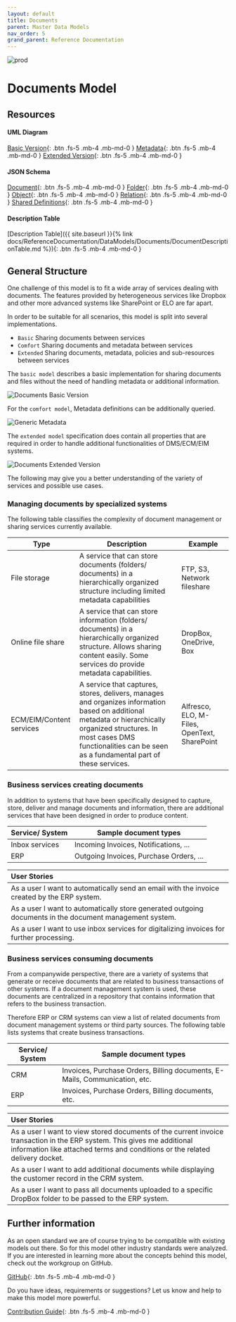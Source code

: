 ```yaml
---
layout: default
title: Documents
parent: Master Data Models
nav_order: 5
grand_parent: Reference Documentation
---
```


![prod](https://img.shields.io/badge/Status-Production-brightgreen.svg)

# **Documents Model**

## Resources

#### UML Diagram

[Basic Version](https://github.com/openintegrationhub/openintegrationhub.github.io/blob/master/assets/DataModels/Documents/DocumentModel.png){: .btn .fs-5 .mb-4 .mb-md-0 }
[Metadata](https://github.com/openintegrationhub/openintegrationhub.github.io/blob/master/assets/DataModels/Documents/OIHDataModelDocumentMetadataSpecification.svg){: .btn .fs-5 .mb-4 .mb-md-0 }
[Extended Version](https://github.com/openintegrationhub/openintegrationhub.github.io/blob/master/assets/DataModels/Documents/OIHDataModelDocuments.svg){: .btn .fs-5 .mb-4 .mb-md-0 }

#### JSON Schema

[Document](https://github.com/openintegrationhub/openintegrationhub.github.io/blob/master/assets/DataModels/Documents/extended/Document.json){: .btn .fs-5 .mb-4 .mb-md-0 }
[Folder](https://github.com/openintegrationhub/openintegrationhub.github.io/blob/master/assets/DataModels/Documents/extended/Folder.json){: .btn .fs-5 .mb-4 .mb-md-0 }
[Object](https://github.com/openintegrationhub/openintegrationhub.github.io/blob/master/assets/DataModels/Documents/extended/Object.json){: .btn .fs-5 .mb-4 .mb-md-0 }
[Relation](https://github.com/openintegrationhub/openintegrationhub.github.io/blob/master/assets/DataModels/Documents/extended/Relationjson){: .btn .fs-5 .mb-4 .mb-md-0 }
[Shared Definitions](https://github.com/openintegrationhub/openintegrationhub.github.io/blob/master/assets/DataModels/Documents/extended/sharedDocuments.json){: .btn .fs-5 .mb-4 .mb-md-0 }

#### Description Table

[Description Table]({{ site.baseurl }}{% link  docs/ReferenceDocumentation/DataModels/Documents/DocumentDescriptionTable.md %}){: .btn .fs-5 .mb-4 .mb-md-0 }

## General Structure

One challenge of this model is to fit a wide array of services dealing with documents.
The features provided by heterogeneous services like Dropbox and other more advanced systems like SharePoint or ELO are far apart.

In order to be suitable for all scenarios, this model is split into several implementations.

- `Basic` Sharing documents between services
- `Comfort` Sharing documents and metadata between services
- `Extended` Sharing documents, metadata, policies and sub-resources between services

The `basic model` describes a basic implementation for sharing documents and files without the need of handling metadata or additional information.

![Documents Basic Version](https://raw.githubusercontent.com/openintegrationhub/openintegrationhub.github.io/master/assets/DataModels/Documents/DocumentModel.png)

For the `comfort model`, Metadata definitions can be additionally queried.

![Generic Metadata](https://raw.githubusercontent.com/openintegrationhub/openintegrationhub.github.io/master/assets/DataModels/Documents/OIHDataModelDocumentMetadataSpecification.png)

The `extended model` specification does contain all properties that are required in order to handle additional functionalities of DMS/ECM/EIM systems.

![Documents Extended Version](https://raw.githubusercontent.com/openintegrationhub/openintegrationhub.github.io/master/assets/DataModels/Documents/OIHDataModelDocuments.png)

The following may give you a better understanding of the variety of services and possible use cases.

### Managing documents by specialized systems

The following table classifies the complexity of document management or sharing services currently available.

| Type                     | Description                                                                                                                                                                                                                              | Example                                      |
| ------------------------ | ---------------------------------------------------------------------------------------------------------------------------------------------------------------------------------------------------------------------------------------- | -------------------------------------------- |
| File storage             | A service that can store documents (folders/ documents) in a hierarchically organized structure including limited metadata capabilities                                                                                                  | FTP, S3, Network fileshare                   |
| Online file share        | A service that can store information (folders/ documents) in a hierarchically organized structure. Allows sharing content easily. Some services do provide metadata capabilities.                                                        | DropBox, OneDrive, Box                       |
| ECM/EIM/Content services | A service that captures, stores, delivers, manages and organizes information based on additional metadata or hierarchically organized structures. In most cases DMS functionalities can be seen as a fundamental part of these services. | Alfresco, ELO, M-Files, OpenText, SharePoint |

### Business services creating documents

In addition to systems that have been specifically designed to capture, store, deliver and manage documents and information, there are additional services that have been designed in order to produce content.

| Service/ System | Sample document types                   |
| --------------- | --------------------------------------- |
| Inbox services  | Incoming Invoices, Notifications, ...   |
| ERP             | Outgoing Invoices, Purchase Orders, ... |

| User Stories                                                                                            |
| :------------------------------------------------------------------------------------------------------ |
| As a user I want to automatically send an email with the invoice created by the ERP system.             |
| As a user I want to automatically store generated outgoing documents in the document management system. |
| As a user I want to use inbox services for digitalizing invoices for further processing.                |

### Business services consuming documents

From a companywide perspective, there are a variety of systems that generate or receive documents that are related to business transactions of other systems. If a document management system is used, these documents are centralized in a repository that contains information that refers to the business transaction.

Therefore ERP or CRM systems can view a list of related documents from document management systems or third party sources. The following table lists systems that create business transactions.

| Service/ System | Sample document types                                                      |
| --------------- | -------------------------------------------------------------------------- |
| CRM             | Invoices, Purchase Orders, Billing documents, E-Mails, Communication, etc. |
| ERP             | Invoices, Purchase Orders, Billing documents, etc.                         |

| User Stories                                                                                                                                                                                            |
| :------------------------------------------------------------------------------------------------------------------------------------------------------------------------------------------------------ |
| As a user I want to view stored documents of the current invoice transaction in the ERP system. This gives me additional information like attached terms and conditions or the related delivery docket. |
| As a user I want to add additional documents while displaying the customer record in the CRM system.                                                                                                    |
| As a user I want to pass all documents uploaded to a specific DropBox folder to be passed to the ERP system.                                                                                            |

## Further information

As an open standard we are of course trying to be compatible with existing models out there. So for this model other industry standards were analyzed. If you are interested in learning more about the concepts behind this model, check out the workgroup on GitHub.

[GitHub](https://github.com/openintegrationhub/Data-and-Domain-Models){: .btn .fs-5 .mb-4 .mb-md-0 }

Do you have ideas, requirements or suggestions? Let us know and help to make this model more powerful.

[Contribution Guide](https://github.com/openintegrationhub/Data-and-Domain-Models/blob/master/CONTRIBUTING.md){: .btn .fs-5 .mb-4 .mb-md-0 }
